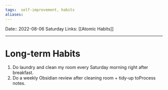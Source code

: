 ```yaml
---
tags:  self-improvement, habits
aliases: 
---
```

Date:: 2022-08-06 Saturday
Links: [[Atomic Habits]]
- - -
# Long-term Habits

1. Do laundry and clean my room every Saturday morning right after breakfast.
2. Do a weekly Obsidian review after cleaning room + tidy-up toProcess notes.
